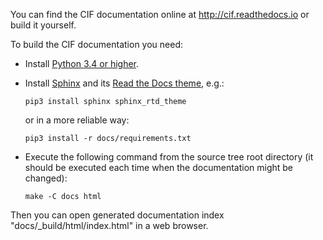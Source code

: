 You can find the CIF documentation online at http://cif.readthedocs.io or build it yourself.

To build the CIF documentation you need:
* Install [Python 3.4 or higher](https://www.python.org/).
* Install [Sphinx](http://sphinx-doc.org) and its
  [Read the Docs theme](https://sphinx-rtd-theme.readthedocs.io/en/latest/), e.g.:

      pip3 install sphinx sphinx_rtd_theme

  or in a more reliable way:

      pip3 install -r docs/requirements.txt

* Execute the following command from the source tree root directory (it should be executed each time when the
  documentation might be changed):

      make -C docs html

Then you can open generated documentation index "docs/_build/html/index.html" in a web browser.
